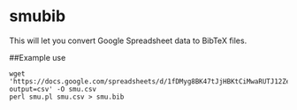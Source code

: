 # smubib

This will let you convert Google Spreadsheet data to BibTeX files.

##Example use

	wget 'https://docs.google.com/spreadsheets/d/1fDMyg8BK47tJjHBKtCiMwaRUTJ12ZeCZqAZqYSNxdaE/pub?output=csv' -O smu.csv
	perl smu.pl smu.csv > smu.bib 


